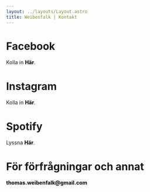 ```yaml
---
layout: ../layouts/Layout.astro
title: Weibenfalk | Kontakt
---
```


# Facebook

Kolla in [Här](https://www.facebook.com/WeibenfalkMusik/).

# Instagram

Kolla in [Här](https://www.instagram.com/weibenfalkband/).

# Spotify

Lyssna [Här](https://open.spotify.com/artist/0S6MUbfNICLcWP6XoOfe8Z?si=GPQ4H8MLRHe4MBKHCzpvWw).

# För förfrågningar och annat

thomas.weibenfalk@gmail.com

<style>
  a {
    text-decoration: none;
    font-weight: 800;
    color: var(--color-text-light);
  }

  html.dark a {
    color: var(--color-text-dark);
  }
</style>
